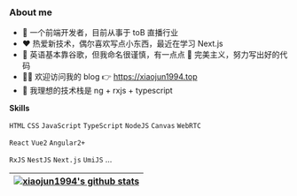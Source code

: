 ### About me

- 💼 一个前端开发者，目前从事于 toB 直播行业
- ❤️ 热爱新技术，偶尔喜欢写点小东西，最近在学习 Next.js
- 👀 英语基本靠谷歌，但我命名很谨慎，有一点点 🤏 完美主义，努力写出好的代码
- ✍🏻 欢迎访问我的 blog 👉 <https://xiaojun1994.top>
- 🌚 我理想的技术栈是 ng + rxjs + typescript

**Skills**

`HTML` `CSS` `JavaScript` `TypeScript` `NodeJS` `Canvas` `WebRTC`

`React` `Vue2` `Angular2+`

`RxJS` `NestJS` `Next.js` `UmiJS` ...



| <a href="https://github.com/xiaojun1994"><img align="center" src="https://github-readme-stats.vercel.app/api?username=xiaojun1994&show_icons=true&include_all_commits=true&theme=buefy&hide_border=true" alt="xiaojun1994's github stats" /></a> |
| ------------- |
